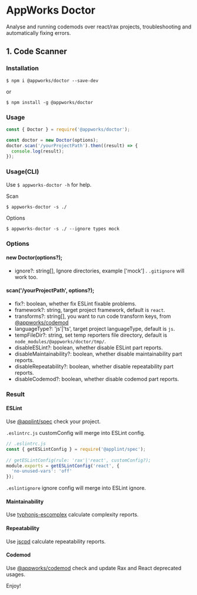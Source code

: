 # AppWorks Doctor

Analyse and running codemods over react/rax projects, troubleshooting and automatically fixing errors.  
## 1. Code Scanner

### Installation

```shell
$ npm i @appworks/doctor --save-dev
```

or

```shell
$ npm install -g @appworks/doctor
```

### Usage

```js
const { Doctor } = require('@appworks/doctor');

const doctor = new Doctor(options);
doctor.scan('/yourProjectPath').then((result) => {
  console.log(result);
});

```

### Usage(CLI)

Use `$ appworks-doctor -h` for help.

Scan
```shell
$ appworks-doctor -s ./
```

Options
```shell
$ appworks-doctor -s ./ --ignore types mock
```

### Options

#### new Doctor(options?);

* ignore?: string[], Ignore directories, example ['mock'] . `.gitignore` will work too.

#### scan('/yourProjectPath', options?);

* fix?: boolean, whether fix ESLint fixable problems.
* framework?: string, target project framework, default is `react`.
* transforms?: string[], you want to run code transform keys, from [@appworks/codemod](https://github.com/appworks-lab/codemod/)
* languageType?: 'js'|'ts', target project languageType, default is `js`.
* tempFileDir?: string, set temp reporters file directory, default is `node_modules/@appworks/doctor/tmp/`.
* disableESLint?: boolean, whether disable ESLint part reports.
* disableMaintainability?: boolean, whether disable maintainability part reports.
* disableRepeatability?: boolean, whether disable repeatability part reports.
* disableCodemod?: boolean, whether disable codemod part reports.
### Result

#### ESLint

Use [@applint/spec](https://www.npmjs.com/package/@applint/spec) check your project. 

`.eslintrc.js` customConfig will merge into ESLint config.

```js
// .eslintrc.js
const { getESLintConfig } = require('@applint/spec');
 
// getESLintConfig(rule: 'rax'|'react', customConfig?);
module.exports = getESLintConfig('react', {
  'no-unused-vars': 'off'
});
```
`.eslintignore` ignore config will merge into ESLint ignore.

#### Maintainability

Use [typhonjs-escomplex](https://www.npmjs.com/package/typhonjs-escomplex) calculate complexity reports.

#### Repeatability

Use [jscpd](https://www.npmjs.com/package/jscpd) calculate repeatability reports.

#### Codemod

Use [@appworks/codemod](https://www.npmjs.com/package/@appworks/codemod) check and update Rax and React deprecated usages.

Enjoy!
